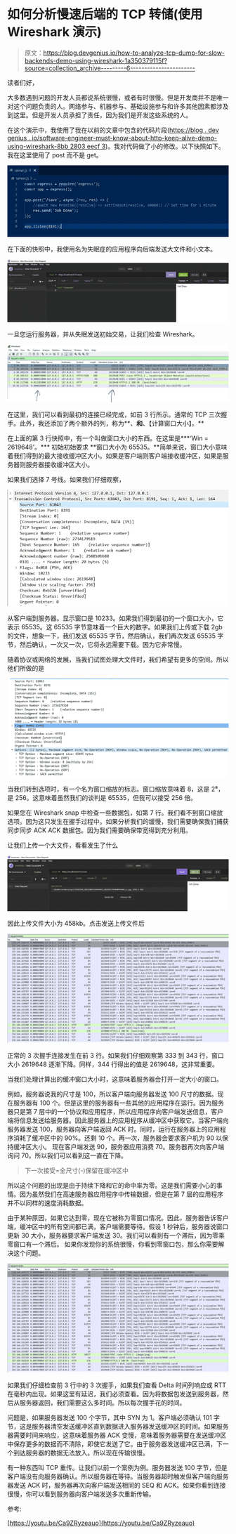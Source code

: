 # 如何分析慢速后端的 TCP 转储(使用 Wireshark 演示)

> 原文：<https://blog.devgenius.io/how-to-analyze-tcp-dump-for-slow-backends-demo-using-wireshark-1a350379115f?source=collection_archive---------6----------------------->

读者们好，

大多数遇到问题的开发人员都说系统很慢，或者有时很慢。但是开发商并不是唯一对这个问题负责的人。网络参与、机器参与、基础设施参与和许多其他因素都涉及到这里。但是开发人员承担了责任，因为我们是开发这些系统的人。

在这个演示中，我使用了我在以前的文章中包含的代码片段([https://blog . dev genius . io/software-engineer-must-know-about-http-keep-alive-demo-using-wireshark-8bb 2803 eecf 3](/software-engineer-must-know-about-http-keep-alive-demo-using-wireshark-8bb2803eecf3))。我对代码做了小的修改。以下快照如下。我在这里使用了 post 而不是 get。

![](img/dd692d1577e004c43950d48024a7f8db.png)

在下面的快照中，我使用名为失眠症的应用程序向后端发送大文件和小文本。

![](img/2937d1da50751170a30d1339ad57ef2c.png)

一旦您运行服务器，并从失眠发送初始交易，让我们检查 Wireshark。

![](img/a19029ae72af58b3c5b5af0bb2116455.png)

在这里，我们可以看到最初的连接已经完成，如前 3 行所示。通常的 TCP 三次握手。此外，我还添加了两个额外的列，称为**、**和**、【计算窗口大小】。**

在上面的第 3 行快照中，有一个叫做窗口大小的东西。在这里是***‘Win = 2619648’。*** 初始初始要求 **窗口大小为 65535。**简单来说，窗口大小意味着我们得到的最大接收缓冲区大小。如果是客户端则客户端接收缓冲区，如果是服务器则服务器接收缓冲区大小。

如果我们选择 7 号线。如果我们仔细观察，

![](img/7ccdd54a5ba744f4a8f8bcdd0e866766.png)

从客户端到服务器。显示窗口是 10233。如果我们得到最初的一个窗口大小，它表示 65535。这 65535 字节意味着一个巨大的数字。如果我们上传或下载 2gb 的文件，想象一下，我们发送 65535 字节，然后确认，我们再次发送 65535 字节，然后确认，一次又一次，它将永远需要下载。因为它非常慢。

随着协议或网络的发展，当我们试图处理大文件时，我们希望有更多的空间。所以他们所做的是

![](img/68deb420fdb77a1a0e6a083d43cf04b3.png)

当我们转到选项时，有一个名为窗口缩放的标志。窗口缩放意味着 8，这是 2⁸，是 256。这意味着虽然我们的谈判是 65535，但我可以接受 256 倍。

如果您在 Wireshark snap 中检查一些数据包，如第 7 行。我们看不到窗口缩放选项。因为这只发生在握手过程中。如果分析我们的缓慢，我们需要确保我们捕获同步同步 ACK ACK 数据包。因为我们需要确保带宽得到充分利用。

让我们上传一个大文件，看看发生了什么

![](img/f51e36743353e0958eb46264eab13649.png)

因此上传文件大小为 458kb。点击发送上传文件后

![](img/e1bbb96447c61cef2ef62c469da76099.png)

正常的 3 次握手连接发生在前 3 行。如果我们仔细观察第 333 到 343 行，窗口大小 2619648 逐渐下降。同样，344 行得出的值是 2619648，这非常重要。

当我们处理计算出的缓冲窗口大小时，这意味着服务器会打开一定大小的窗口。

例如，服务器说我的尺寸是 100，所以客户端向服务器发送 100 尺寸的数据。现在服务器有 100 个。但是这里的服务器有一些其他的应用程序在运行。因为服务器只是第 7 层中的一个协议和应用程序，所以应用程序向客户端发送信息，客户端将信息发送给服务器。因此服务器上的应用程序从缓冲区中获取它。当客户端向服务器发送 100，服务器向客户端返回 ACK 时。同时，运行在服务器上的应用程序消耗了缓冲区中的 90%。还剩 10 个。再一次，服务器会要求客户机为 90 以保持缓冲区大小。
现在客户端发送 90，服务器应用消费 70。服务器再次向客户端询问 70。所以我们可以看到这一直在下降。

> 下一次接受=全尺寸(-)保留在缓冲区中

所以这个问题的出现是由于持续下降和它的命中率为零。这是我们需要小心的事情。因为虽然我们在高速服务器应用程序中传输数据，但是在第 7 层的应用程序并不以同样的速度消耗数据。

由于某种原因，如果它达到零，现在它被称为零窗口情况。因此，服务器告诉客户端，缓冲区中的所有空间都已满，客户端需要等待。假设 1 秒钟后，服务器说窗口更新 30 大小，服务器要求客户端发送 30。我们可以看到有一个滞后，因为零乘零窗口有一个滞后。
如果你发现你的系统很慢，你看到零窗口包，那么你需要解决这个问题。

![](img/e1bbb96447c61cef2ef62c469da76099.png)

如果我们仔细检查前 3 行中的 3 次握手，如果我们查看 Delta 时间列响应或 RTT 在毫秒内出现。如果这里有延迟，我们必须查看。因为将数据包发送到服务器，然后从服务器返回，我们需要这么多时间。所以每次握手花的时间。

问题是，如果服务器发送 100 个字节，其中 SYN 为 1。客户端必须确认 101 字节，这是服务器清空发送缓冲区直到数据进入服务器发送缓冲区的时间。如果服务器需要时间来响应，这意味着服务器 ACK 变慢，意味着服务器需要在发送缓冲区中保存更多的数据而不清除，即使它发送了它。由于服务器发送缓冲区已满，下一个到达服务器的数据无法放入。所以现在传输很慢。

有一种东西叫 TCP 重传。让我们以前一个案例为例。服务器发送 100 字节，但是客户端没有向服务器确认。所以服务器在等待。当服务器超时触发但客户端向服务器发送 ACK 时，服务器再次向客户端发送相同的 SEQ 和 ACK。如果你看到连接很慢，你可以看到服务器向客户端发送多次重新传输。

参考:

[https://youtu.be/Ca9ZRyzeauo](https://youtu.be/Ca9ZRyzeauo)